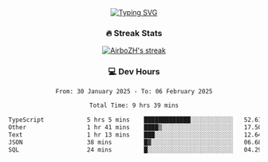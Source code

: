 
<div align="center">
  <a href="https://git.io/typing-svg"><img src="https://readme-typing-svg.demolab.com?font=Fira+Code&size=30&pause=1000&color=33F7F5&center=true&vCenter=true&width=435&lines=Hi+there+%F0%9F%91%8B+I+am+AirboZH+;Welcome+to+my+Github" alt="Typing SVG" /></a>

<h3>🔥 Streak Stats</h3>

<!-- GitHub Readme Streak Stats - https://github.com/DenverCoder1/github-readme-streak-stats -->
<p>
  <a href="https://github.com/DenverCoder1/github-readme-streak-stats">
    <img title="🔥 Get streak stats for your profile at git.io/streak-stats" alt="AirboZH's streak" src="https://streak-stats.demolab.com/?user=AirboZH&theme=monokai-metallian&hide_border=true"/>
  </a>
</p>

<h3>💻 Dev Hours</h3>
<!--START_SECTION:waka-->

```txt
From: 30 January 2025 - To: 06 February 2025

Total Time: 9 hrs 39 mins

TypeScript            5 hrs 5 mins    █████████████░░░░░░░░░░░░   52.61 %
Other                 1 hr 41 mins    ████▒░░░░░░░░░░░░░░░░░░░░   17.50 %
Text                  1 hr 13 mins    ███░░░░░░░░░░░░░░░░░░░░░░   12.64 %
JSON                  38 mins         █▓░░░░░░░░░░░░░░░░░░░░░░░   06.68 %
SQL                   24 mins         █░░░░░░░░░░░░░░░░░░░░░░░░   04.29 %
```

<!--END_SECTION:waka-->
</div>  
